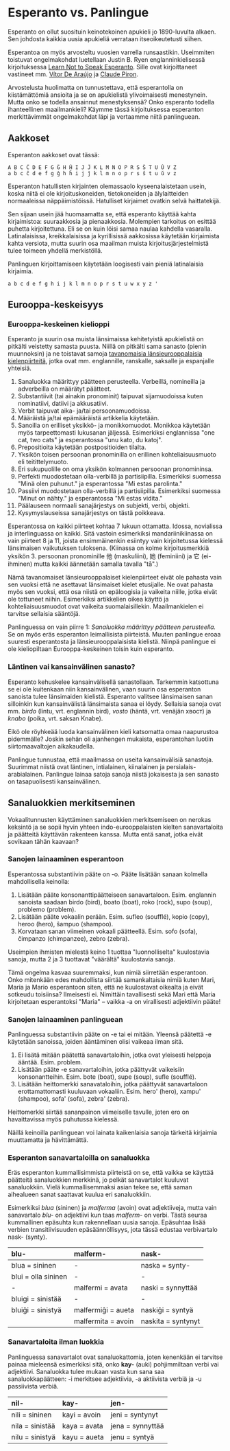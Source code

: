 # Esperanto vs. Panlingue

Esperanto on ollut suosituin keinotekoinen apukieli jo 1890-luvulta alkaen. Sen johdosta kaikkia uusia apukieliä verrataan itseoikeutetusti siihen.

Esperantoa on myös arvosteltu vuosien varrella runsaastikin. Useimmiten toistuvat ongelmakohdat luetellaan Justin B. Ryen englanninkielisessä kirjoituksessa [Learn Not to Speak Esperanto](http://jbr.me.uk/ranto/index.html). Sille ovat kirjoittaneet vastineet mm. [Vítor De Araújo](https://elmord.org/misc/kontrauranto/) ja [Claude Piron](http://claudepiron.free.fr/articlesenanglais/why.htm).

Arvostelusta huolimatta on tunnustettava, että esperantolla on kiistämättömiä ansioita ja se on apukielistä ylivoimaisesti menestynein. Mutta onko se todella ansainnut menestyksensä? Onko esperanto todella ihanteellinen maailmankieli? Käymme tässä kirjoituksessa esperanton merkittävimmät ongelmakohdat läpi ja vertaamme niitä panlinguean.



## Aakkoset

Esperanton aakkoset ovat tässä:

    A B C Ĉ D E F G Ĝ H Ĥ I J Ĵ K L M N O P R S Ŝ T U Ŭ V Z
    a b c ĉ d e f g ĝ h ĥ i j ĵ k l m n o p r s ŝ t u ŭ v z

Esperanton hatullisten kirjainten olemassaolo kyseenalaistetaan usein, koska niitä ei ole kirjoituskoneiden, tietokoneiden ja älylaitteiden normaaleissa näppäimistöissä. Hatulliset kirjaimet ovatkin selvä haittatekijä.

Sen sijaan usein jää huomaamatta se, että esperanto käyttää kahta kirjaimistoa: suuraakkosia ja pienaakkosia. Molempien tarkoitus on esittää puhetta kirjoitettuna. Eli se on kuin löisi samaa naulaa kahdella vasaralla. Latinalaisissa, kreikkalaisissa ja kyrillisissä aakkosissa käytetään kirjaimista kahta versiota, mutta suurin osa maailman muista kirjoitusjärjestelmistä tulee toimeen yhdellä merkistöllä.

Panlinguen kirjoittamiseen käytetään loogisesti vain pieniä latinalaisia kirjaimia.

    a b c d e f g h i j k l m n o p r s t u w x y z '



## Eurooppa-keskeisyys

### Eurooppa-keskeinen kielioppi

Esperanto ja suurin osa muista länsimaissa kehitetyistä apukielistä on pitkälti veistetty samasta puusta. Niillä on pitkälti sama sanasto (pienin muunnoksin) ja ne toistavat samoja [tavanomaisia länsieurooppalaisia kielenpiirteitä](http://www.joerg-rhiemeier.de/Conlang/sae.html), jotka ovat mm. englannille, ranskalle, saksalle ja espanjalle yhteisiä.

1. Sanaluokka määrittyy päätteen perusteella. Verbeillä, nomineilla ja adverbeilla on määrätyt päätteet.
2. Substantiivit (tai ainakin pronominit) taipuvat sijamuodoissa kuten nominatiivi, datiivi ja akkusatiivi.
3. Verbit taipuvat aika- ja/tai persoonamuodoissa.
4. Määräistä ja/tai epämääräistä artikkelia käytetään.
5. Sanoilla on erilliset yksikkö- ja monikkomuodot. Monikkoa käytetään myös tarpeettomasti lukusanan jäljessä. Esimerkiksi englannissa "one cat, two cats" ja esperantossa "unu kato, du katoj".
6. Prepositioita käytetään postpositioiden tilalta.
7. Yksikön toisen persoonan pronominilla on erillinen kohteliaisuusmuoto eli teitittelymuoto.
8. Eri sukupuolille on oma yksikön kolmannen persoonan pronomininsa.
9. Perfekti muodostetaan olla-verbillä ja partisiipilla. Esimerkiksi suomessa "Minä olen puhunut." ja esperantossa "Mi estas parolinta."
10. Passiivi muodostetaan olla-verbillä ja partisiipilla. Esimerkiksi suomessa "Minut on nähty." ja esperantossa "Mi estas vidita."
11. Päälauseen normaali sanajärjestys on subjekti, verbi, objekti.
12. Kysymyslauseissa sanajärjestys on tästä poikkeava.

Esperantossa on kaikki piirteet kohtaa 7 lukuun ottamatta. Idossa, novialissa ja interlinguassa on kaikki. Sitä vastoin esimerkiksi mandariinikiinassa on vain piirteet 8 ja 11, joista ensimmäinenkin esiintyy vain kirjoitetussa kielessä länsimaisen vaikutuksen tuloksena. (Kiinassa on kolme kirjoitusmerkkiä yksikön 3. persoonan pronominille 他 (maskuliini), 她 (feminiini) ja 它 (ei-ihminen) mutta kaikki äännetään samalla tavalla "tā".)

Nämä tavanomaiset länsieurooppalaiset kielenpiirteet eivät ole pahasta vain sen vuoksi että ne asettavat länsimaiset kielet etusijalle. Ne ovat pahasta myös sen vuoksi, että osa niistä on epäloogisia ja vaikeita niille, jotka eivät ole tottuneet niihin. Esimerkiksi artikkelien oikea käyttö ja kohteliaisuusmuodot ovat vaikeita suomalaisillekin. Maailmankielen ei tarvitse sellaisia sääntöjä.

Panlinguessa on vain piirre 1: _Sanaluokka määrittyy päätteen perusteella._ Se on myös eräs esperanton leimallisista piirteistä. Muuten panlingue eroaa suuresti esperantosta ja länsieurooppalaisista kielistä. Niinpä panlingue ei ole kieliopiltaan Eurooppa-keskeinen toisin kuin esperanto.


### Läntinen vai kansainvälinen sanasto?

Esperanto kehuskelee kansainvälisellä sanastollaan. Tarkemmin katsottuna se ei ole kuitenkaan niin kansainvälinen, vaan suurin osa esperanton sanoista tulee länsimaiden kielistä. Esperanto valitsee länsimaisen sanan silloinkin kun kansainvälistä länsimaista sanaa ei löydy. Sellaisia sanoja ovat mm. _birdo_ (lintu, vrt. englannin bird), _vosto_ (häntä, vrt. venäjän хвост) ja _knabo_ (poika, vrt. saksan Knabe).

Eikö ole röyhkeää luoda kansainvälinen kieli katsomatta omaa naapurustoa pidemmälle? Joskin sehän oli ajanhengen mukaista, esperantohan luotiin siirtomaavaltojen aikakaudella.

Panlingue tunnustaa, että maailmassa on useita kansainvälisiä sanastoja. Suurimmat niistä ovat läntinen, intialainen, kiinalainen ja persialais-arabialainen. Panlingue lainaa satoja sanoja niistä jokaisesta ja sen sanasto on tasapuolisesti kansainvälinen.



## Sanaluokkien merkitseminen

Vokaalitunnusten käyttäminen sanaluokkien merkitsemiseen on nerokas keksintö ja se sopii hyvin yhteen indo-eurooppalaisten kielten sanavartaloita ja päätteitä käyttävän rakenteen kanssa. Mutta entä sanat, jotka eivät sovikaan tähän kaavaan?

### Sanojen lainaaminen esperantoon

Esperantossa substantiivin pääte on -o. Pääte lisätään sanaan kolmella mahdollisella keinolla:

1. Lisätään pääte konsonanttipäätteiseen sanavartaloon. Esim. englannin sanoista saadaan birdo (bird), boato (boat), roko (rock), supo (soup), problemo (problem).
2. Lisätään pääte vokaalin perään. Esim. sufleo (soufflé), kopio (copy), heroo (hero), ŝampuo (shampoo).
3. Korvataan sanan viimeinen vokaali päätteellä. Esim. sofo (sofa), ĉimpanzo (chimpanzee), zebro (zebra).

Useimpien ihmisten mielestä keino 1 tuottaa "luonnolliselta" kuulostavia sanoja, mutta 2 ja 3 tuottavat "väärältä" kuulostavia sanoja.

Tämä ongelma kasvaa suuremmaksi, kun nimiä siirretään esperantoon. Onko mitenkään edes mahdollista siirtää samankaltaisia nimiä kuten Mari, Maria ja Mario esperantoon siten, että ne kuulostavat oikealta ja eivät sotkeudu toisiinsa? Ilmeisesti ei. Nimittäin tavallisesti sekä Mari että Maria kirjoitetaan esperantoksi "Maria" – vaikka -a on virallisesti adjektiivin pääte!

### Sanojen lainaaminen panlinguean

Panlinguessa substantiivin pääte on -e tai ei mitään. Yleensä päätettä -e käytetään sanoissa, joiden ääntäminen olisi vaikeaa ilman sitä.

1. Ei lisätä mitään päätettä sanavartaloihin, jotka ovat yleisesti helppoja ääntää. Esim. problem.
2. Lisätään pääte -e sanavartaloihin, jotka päättyvät vaikeisiin konsonantteihin. Esim. bote (boat), supe (soup), sufle (soufflé).
3. Lisätään heittomerkki sanavataloihin, jotka päättyvät sanavartaloon erottamattomasti kuuluvaan vokaaliin. Esim. hero' (hero), xampu' (shampoo), sofa' (sofa), zebra' (zebra).

Heittomerkki siirtää sananpainon viimeiselle tavulle, joten ero on havaittavissa myös puhutussa kielessä.

Näillä keinoilla panlinguean voi lainata kaikenlaisia sanoja tärkeitä kirjaimia muuttamatta ja hävittämättä.


### Esperanton sanavartaloilla on sanaluokka

Eräs esperanton kummallisimmista piirteistä on se, että vaikka se käyttää päätteitä sanaluokkien merkkinä, jo pelkät sanavartalot kuuluvat sanaluokkiin. Vielä kummallisemmaksi asian tekee se, että saman aihealueen sanat saattavat kuulua eri sanaluokkiin.

Esimerkiksi _blua_ (sininen) ja _malferma_ (avoin) ovat adjektiiveja, mutta vain sanavartalo _blu-_ on adjektiivi kun taas _malferm-_ on verbi. Tästä seuraa kummallinen epäsuhta kun rakennellaan uusia sanoja. Epäsuhtaa lisää verbien transitiivisuuden epäsäännöllisyys, jota tässä edustaa verbivartalo nask- (synty).

| blu-               | malferm-              | nask-                 |
|:-------------------|:----------------------|:----------------------|
| blua = sininen     | -                     | naska = synty-        |
| blui = olla sininen| -                     | -                     |
| -                  | malfermi = avata      | naski = synnyttää     |
| bluigi = sinistää  | -                     | -                     |
| bluiĝi = sinistyä  | malfermiĝi = aueta    | naskiĝi = syntyä      |
|                    | malfermita = avoin    | naskita = syntynyt    |


### Sanavartaloita ilman luokkia

Panlinguessa sanavartalot ovat sanaluokattomia, joten kenenkään ei tarvitse painaa mieleensä esimerkiksi sitä, onko  **kay-** (auki) pohjimmiltaan verbi vai adjektiivi. Sanaluokka tulee mukaan vasta kun sana saa sanaluokkapäätteen: -i merkitsee adjektiivia, -a aktiivista verbiä ja -u passiivista verbiä.

| nil-               | kay-              | jen-               |
|:-------------------|:------------------|:-------------------|
| nili = sininen     | kayi = avoin      | jeni = syntynyt    |
| nila = sinistää    | kaya = avata      | jena = synnyttää   |
| nilu = sinistyä    | kayu = aueta      | jenu = syntyä      |




